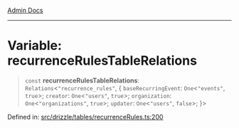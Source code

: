 [Admin Docs](/)

***

# Variable: recurrenceRulesTableRelations

> `const` **recurrenceRulesTableRelations**: `Relations`\<`"recurrence_rules"`, \{ `baseRecurringEvent`: `One`\<`"events"`, `true`\>; `creator`: `One`\<`"users"`, `true`\>; `organization`: `One`\<`"organizations"`, `true`\>; `updater`: `One`\<`"users"`, `false`\>; \}\>

Defined in: [src/drizzle/tables/recurrenceRules.ts:200](https://github.com/Sourya07/talawa-api/blob/583d62db9438de398bb9012a4a2617e2cb268b08/src/drizzle/tables/recurrenceRules.ts#L200)
